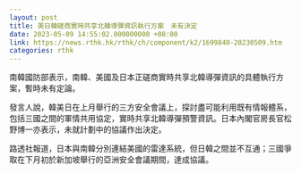 ```yaml
---
layout: post
title: 美日韓磋商實時共享北韓導彈資訊執行方案　未有決定
date: 2023-05-09 14:55:02.000000000 +08:00
link: https://news.rthk.hk/rthk/ch/component/k2/1699840-20230509.htm
categories: rthk
---
```


南韓國防部表示，南韓、美國及日本正磋商實時共享北韓導彈資訊的具體執行方案，暫時未有定論。

發言人說，韓美日在上月舉行的三方安全會議上，探討盡可能利用既有情報體系，包括三國之間的軍情共用協定，實時共享北韓導彈預警資訊。日本內閣官房長官松野博一亦表示，未就計劃中的協議作出決定。

路透社報道，日本與南韓分別連結美國的雷達系統，但日韓之間並不互通；三國爭取在下月初於新加坡舉行的亞洲安全會議期間，達成協議。
